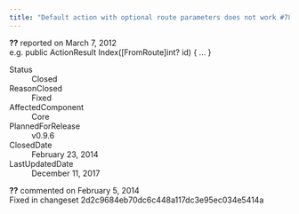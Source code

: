 ```yaml
---
title: "Default action with optional route parameters does not work #783"
---
```

<div class="issue-report">
   <div class="issue-header"><b>??</b> reported on 
      <time datetime="2012-03-07T12:46:49.44-08:00" title="2012-03-07T12:46:49.44-08:00">March 7, 2012</time>
   </div>
   <div class="issue-message" markdown="1">e.g.
public ActionResult Index([FromRoute]int? id) {
   ...
}
      
   </div>
   <div class="issue-footer">
      <dl>
         <dt>Status</dt>
         <dd>Closed</dd>
         <dt>ReasonClosed</dt>
         <dd>Fixed</dd>
         <dt>AffectedComponent</dt>
         <dd>Core</dd>
         <dt>PlannedForRelease</dt>
         <dd>v0.9.6</dd>
         <dt>ClosedDate</dt>
         <dd>
            <time datetime="2014-02-23T19:19:03.797-08:00" title="2014-02-23T19:19:03.797-08:00">February 23, 2014</time>
         </dd>
         <dt>LastUpdatedDate</dt>
         <dd>
            <time datetime="2017-12-11T02:15:56.247-08:00" title="2017-12-11T02:15:56.247-08:00">December 11, 2017</time>
         </dd>
      </dl>
   </div>
</div>
<div id="comment-132729" class="issue-comment">
   <div class="issue-header"><b>??</b> commented on 
      <time datetime="2014-02-05T11:42:29.713-08:00" title="2014-02-05T11:42:29.713-08:00">February 5, 2014</time>
   </div>
   <div class="issue-message" markdown="1">Fixed in changeset 2d2c9684eb70dc6c448a117dc3e95ec034e5414a
      
   </div>
</div>